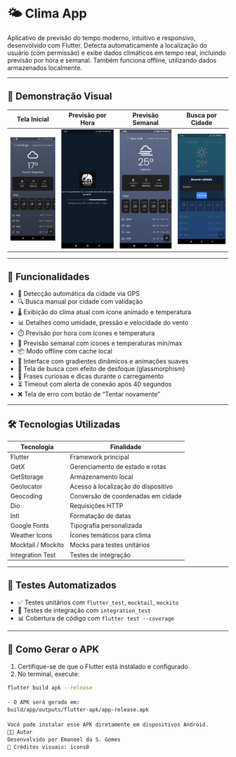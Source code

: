 # 🌤️ Clima App 

Aplicativo de previsão do tempo moderno, intuitivo e responsivo, desenvolvido com Flutter. Detecta automaticamente a localização do usuário (com permissão) e exibe dados climáticos em tempo real, incluindo previsão por hora e semanal. Também funciona offline, utilizando dados armazenados localmente.

---

## 📸 Demonstração Visual

| Tela Inicial | Previsão por Hora | Previsão Semanal | Busca por Cidade |
|--------------|-------------------|------------------|------------------|
| ![Tela 01](flutter_01.png) | ![Tela 02](flutter_02.png) | ![Tela 05](flutter_05.png) | ![Tela 07](flutter_07.png) |

---

## 📱 Funcionalidades

- 📍 Detecção automática da cidade via GPS
- 🔍 Busca manual por cidade com validação
- 🌡️ Exibição do clima atual com ícone animado e temperatura
- 📊 Detalhes como umidade, pressão e velocidade do vento
- ⏱️ Previsão por hora com ícones e temperatura
- 📅 Previsão semanal com ícones e temperaturas mín/max
- 📦 Modo offline com cache local
- 🎨 Interface com gradientes dinâmicos e animações suaves
- 🧊 Tela de busca com efeito de desfoque (glassmorphism)
- 💬 Frases curiosas e dicas durante o carregamento
- ⏳ Timeout com alerta de conexão após 40 segundos
- ❌ Tela de erro com botão de “Tentar novamente”

---

## 🛠️ Tecnologias Utilizadas

| Tecnologia           | Finalidade                            |
|----------------------|----------------------------------------|
| Flutter              | Framework principal                    |
| GetX                 | Gerenciamento de estado e rotas        |
| GetStorage           | Armazenamento local                    |
| Geolocator           | Acesso à localização do dispositivo    |
| Geocoding            | Conversão de coordenadas em cidade     |
| Dio                  | Requisições HTTP                       |
| Intl                 | Formatação de datas                    |
| Google Fonts         | Tipografia personalizada               |
| Weather Icons        | Ícones temáticos para clima            |
| Mocktail / Mockito   | Mocks para testes unitários            |
| Integration Test     | Testes de integração                   |

---

## 🧪 Testes Automatizados

- ✅ Testes unitários com `flutter_test`, `mocktail`, `mockito`
- 🧪 Testes de integração com `integration_test`
- 📊 Cobertura de código com `flutter test --coverage`

---

## 🚀 Como Gerar o APK

1. Certifique-se de que o Flutter está instalado e configurado.
2. No terminal, execute:

```bash
flutter build apk --release

- O APK será gerado em:
build/app/outputs/flutter-apk/app-release.apk

Você pode instalar esse APK diretamente em dispositivos Android.
👨‍💻 Autor
Desenvolvido por Emanoel da S. Gomes
📸 Créditos visuais: icons8
